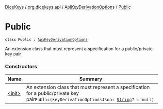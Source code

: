 [DiceKeys](../../../index.md) / [org.dicekeys.api](../../index.md) / [ApiKeyDerivationOptions](../index.md) / [Public](./index.md)

# Public

`class Public : `[`ApiKeyDerivationOptions`](../index.md)

An extension class that must represent a specification for a public/private key pair

### Constructors

| Name | Summary |
|---|---|
| [&lt;init&gt;](-init-.md) | An extension class that must represent a specification for a public/private key pair`Public(keyDerivationOptionsJson: `[`String`](https://kotlinlang.org/api/latest/jvm/stdlib/kotlin/-string/index.html)`? = null)` |
